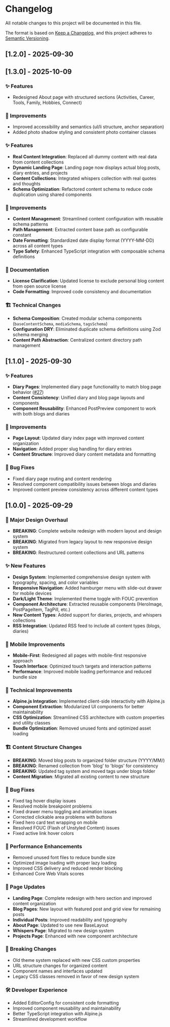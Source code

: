 # Changelog

All notable changes to this project will be documented in this file.

The format is based on [Keep a Changelog](https://keepachangelog.com/en/1.0.0/), and this project adheres to [Semantic Versioning](https://semver.org/spec/v2.0.0.html).

## [1.2.0] - 2025-09-30
## [1.3.0] - 2025-10-09

### ✨ Features
- Redesigned About page with structured sections (Activities, Career, Tools, Family, Hobbies, Connect)

### 🔧 Improvements
- Improved accessibility and semantics (ul/li structure, anchor separation)
- Added photo shadow styling and consistent photo container classes


### ✨ Features
- **Real Content Integration**: Replaced all dummy content with real data from content collections
- **Dynamic Landing Page**: Landing page now displays actual blog posts, diary entries, and projects
- **Content Collections**: Integrated whispers collection with real quotes and thoughts
- **Schema Optimization**: Refactored content schema to reduce code duplication using shared components

### 🔧 Improvements
- **Content Management**: Streamlined content configuration with reusable schema patterns
- **Path Management**: Extracted content base path as configurable constant
- **Date Formatting**: Standardized date display format (YYYY-MM-DD) across all content types
- **Type Safety**: Enhanced TypeScript integration with composable schema definitions

### 📝 Documentation
- **License Clarification**: Updated license to exclude personal blog content from open source license
- **Code Formatting**: Improved code consistency and documentation

### 🏗️ Technical Changes
- **Schema Composition**: Created modular schema components (`baseContentSchema`, `mediaSchema`, `tagsSchema`)
- **Configuration DRY**: Eliminated duplicate schema definitions using Zod schema merging
- **Content Path Abstraction**: Centralized content directory path management

## [1.1.0] - 2025-09-30

### ✨ Features
- **Diary Pages**: Implemented diary page functionality to match blog page behavior ([#27](https://github.com/ferrywlto/ferrywlto.github.io/issues/27))
- **Content Consistency**: Unified diary and blog page layouts and components
- **Component Reusability**: Enhanced PostPreview component to work with both blogs and diaries

### 🔧 Improvements  
- **Page Layout**: Updated diary index page with improved content organization
- **Navigation**: Added proper slug handling for diary entries
- **Content Structure**: Improved diary content metadata and formatting

### 🐛 Bug Fixes
- Fixed diary page routing and content rendering
- Resolved component compatibility issues between blogs and diaries
- Improved content preview consistency across different content types

## [1.0.0] - 2025-09-29

### 🎨 Major Design Overhaul
- **BREAKING**: Complete website redesign with modern layout and design system
- **BREAKING**: Migrated from legacy layout to new responsive design system
- **BREAKING**: Restructured content collections and URL patterns

### ✨ New Features
- **Design System**: Implemented comprehensive design system with typography, spacing, and color variables
- **Responsive Navigation**: Added hamburger menu with slide-out drawer for mobile devices
- **Dark/Light Theme**: Implemented theme toggle with FOUC prevention
- **Component Architecture**: Extracted reusable components (HeroImage, PostPageItem, TagPill, etc.)
- **New Content Types**: Added support for diaries, projects, and whispers collections
- **RSS Integration**: Updated RSS feed to include all content types (blogs, diaries)

### 📱 Mobile Improvements  
- **Mobile-First**: Redesigned all pages with mobile-first responsive approach
- **Touch Interface**: Optimized touch targets and interaction patterns
- **Performance**: Improved mobile loading performance and reduced bundle size

### 🔧 Technical Improvements
- **Alpine.js Integration**: Implemented client-side interactivity with Alpine.js
- **Component Extraction**: Modularized UI components for better maintainability
- **CSS Optimization**: Streamlined CSS architecture with custom properties and utility classes
- **Bundle Optimization**: Removed unused fonts and optimized asset loading

### 🏗️ Content Structure Changes
- **BREAKING**: Moved blog posts to organized folder structure (YYYY/MM/)
- **BREAKING**: Renamed collection from 'blog' to 'blogs' for consistency
- **BREAKING**: Updated tag system and moved tags under blogs folder
- **Content Migration**: Migrated all existing content to new structure

### 🐛 Bug Fixes
- Fixed tag hover display issues
- Resolved mobile breakpoint problems
- Fixed drawer menu toggling and animation issues
- Corrected clickable area problems with buttons
- Fixed hero card text wrapping on mobile
- Resolved FOUC (Flash of Unstyled Content) issues
- Fixed active link hover colors

### 🚀 Performance Enhancements
- Removed unused font files to reduce bundle size
- Optimized image loading with proper lazy loading
- Improved CSS delivery and reduced render blocking
- Enhanced Core Web Vitals scores

### 📄 Page Updates
- **Landing Page**: Complete redesign with hero section and improved content organization  
- **Blog Pages**: New layout with featured post and grid view for remaining posts
- **Individual Posts**: Improved readability and typography
- **About Page**: Updated to use new BaseLayout
- **Whispers Page**: Migrated to new design system
- **Projects Page**: Enhanced with new component architecture

### 🔄 Breaking Changes
- Old theme system replaced with new CSS custom properties
- URL structure changes for organized content
- Component names and interfaces updated
- Legacy CSS classes removed in favor of new design system

### 🛠️ Developer Experience
- Added EditorConfig for consistent code formatting
- Improved component reusability and maintainability  
- Better TypeScript integration with Alpine.js
- Streamlined development workflow

